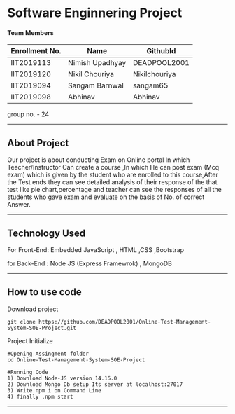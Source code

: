 # Software Enginnering Project
#### Team Members

|Enrollment No.|Name|GithubId|
|--------------|----|--------|
|IIT2019113|Nimish Upadhyay|DEADPOOL2001|
|IIT2019120|Nikil Chouriya|Nikilchouriya|
|IIT2019094|Sangam Barnwal|sangam65|
|IIT2019098|Abhinav|Abhinav|

group no. - 24

---
## About Project
Our project is about conducting Exam on Online portal In which Teacher/Instructor Can create a course ,In which He can post exam 
(Mcq exam) which is given by the student who are enrolled to this course,After the Test ends they can see detailed analysis of their response
of the that test like pie chart,percentage and teacher can see the responses of all the students who gave exam and evaluate on the 
basis of No. of correct Answer.

---
## Technology Used
For Front-End: Embedded JavaScript , HTML ,CSS ,Bootstrap

for Back-End : Node JS (Express Framewrok) , MongoDB

---
## How to use code

Download project
```
git clone https://github.com/DEADPOOL2001/Online-Test-Management-System-SOE-Project.git
```
Project Initialize 
```
#Opening Assingment folder
cd Online-Test-Management-System-SOE-Project

#Running Code
1) Download Node-JS version 14.16.0
2) Download Mongo Db setup Its server at localhost:27017
3) Write npm i on Command Line
4) finally ,npm start
```
---
